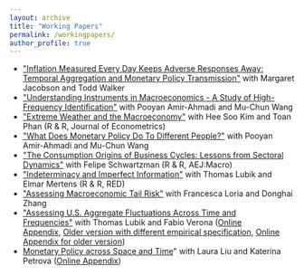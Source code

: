 ```yaml
---
layout: archive
title: "Working Papers"
permalink: /workingpapers/
author_profile: true
---
```


*    ["Inflation Measured Every Day Keeps Adverse Responses Away: Temporal Aggregation and Monetary Policy Transmission"](https://cm1518.github.io/files/Jacobson-Matthes-Walker-2022.pdf) with Margaret Jacobson and Todd Walker
*    ["Understanding Instruments in Macroeconomics - A Study of High-Frequency Identification"](https://cm1518.github.io/files/Proxy_VAR_.pdf) with Pooyan Amir-Ahmadi and Mu-Chun Wang
*    ["Extreme Weather and the Macroeconomy"](https://cm1518.github.io/files/weather_web.pdf) with Hee Soo Kim and Toan Phan (R & R, Journal of Econometrics)
*    ["What Does Monetary Policy Do To Different People?"](https://cm1518.github.io/files/inequality_monetary_policy_web.pdf) with Pooyan Amir-Ahmadi and Mu-Chun Wang
*    ["The Consumption Origins of Business Cycles: Lessons from Sectoral Dynamics"](https://cm1518.github.io/files/MS.pdf) with Felipe Schwartzman (R & R, AEJ:Macro)
*   ["Indeterminacy and Imperfect Information"](https://cm1518.github.io/files/LMM.pdf) with Thomas Lubik and Elmar Mertens (R & R, RED)
*   ["Assessing Macroeconomic Tail Risk"](https://cm1518.github.io/files/MacroRisk.pdf) with Francesca Loria and Donghai Zhang
*    ["Assessing U.S. Aggregate Fluctuations Across Time and Frequencies"](https://cm1518.github.io/files/LubikMatthesVerona_Revision.pdf) with Thomas Lubik and Fabio Verona ([Online Appendix](https://cm1518.github.io/files/LubikMatthesVerona_Revision_Appendix.pdf), [Older version with different empirical specification](https://cm1518.github.io/files/LMV.pdf), [Online Appendix for older version](https://cm1518.github.io/files/OnlineAppLMV.pdf)) 
*   [Monetary Policy across Space and Time](https://cm1518.github.io/files/LMP.pdf)" with Laura Liu and Katerina Petrova  ([Online Appendix](https://cm1518.github.io/files/OnlineAppLMP.pdf)) 
